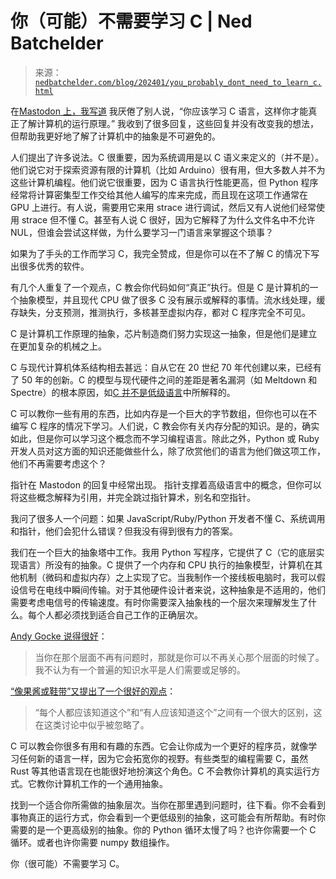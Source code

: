 <!--yml

类别：未分类

日期：2024 年 5 月 27 日 15:05:29

-->

# 你（可能）不需要学习 C | Ned Batchelder

> 来源：[`nedbatchelder.com/blog/202401/you_probably_dont_need_to_learn_c.html`](https://nedbatchelder.com/blog/202401/you_probably_dont_need_to_learn_c.html)

在[Mastodon 上，我写道](https://hachyderm.io/@nedbat/111789013210403320) 我厌倦了别人说，“你应该学习 C 语言，这样你才能真正了解计算机的运行原理。” 我收到了很多回复，这些回复并没有改变我的想法，但帮助我更好地了解了计算机中的抽象是不可避免的。

人们提出了许多说法。C 很重要，因为系统调用是以 C 语义来定义的（并不是）。他们说它对于探索资源有限的计算机（比如 Arduino）很有用，但大多数人并不为这些计算机编程。他们说它很重要，因为 C 语言执行性能更高，但 Python 程序经常将计算密集型工作交给其他人编写的库来完成，而且现在这项工作通常在 GPU 上进行。有人说，需要用它来用 strace 进行调试，然后又有人说他们经常使用 strace 但不懂 C。甚至有人说 C 很好，因为它解释了为什么文件名中不允许 NUL，但谁会尝试这样做，为什么要学习一门语言来掌握这个琐事？

如果为了手头的工作而学习 C，我完全赞成，但是你可以在不了解 C 的情况下写出很多优秀的软件。

有几个人重复了一个观点，C 教会你代码如何“真正”执行。但是 C 是计算机的一个抽象模型，并且现代 CPU 做了很多 C 没有展示或解释的事情。流水线处理，缓存缺失，分支预测，推测执行，多核甚至虚拟内存，都对 C 程序完全不可见。

C 是计算机工作原理的抽象，芯片制造商们努力实现这一抽象，但是他们是建立在更加复杂的机械之上。

C 与现代计算机体系结构相去甚远：自从它在 20 世纪 70 年代创建以来，已经有了 50 年的创新。C 的模型与现代硬件之间的差距是著名漏洞（如 Meltdown 和 Spectre）的根本原因，如[C 并不是低级语言](https://dl.acm.org/doi/pdf/10.1145/3212477.3212479)中所解释的。

C 可以教你一些有用的东西，比如内存是一个巨大的字节数组，但你也可以在不编写 C 程序的情况下学习。人们说，C 教会你有关内存分配的知识。是的，确实如此，但是你可以学习这个概念而不学习编程语言。除此之外，Python 或 Ruby 开发人员对这方面的知识还能做些什么，除了欣赏他们的语言为他们做这项工作，他们不再需要考虑这个？

指针在 Mastodon 的回复中经常出现。 指针支撑着高级语言中的概念，但你可以将这些概念解释为引用，并完全跳过指针算术，别名和空指针。

我问了很多人一个问题：如果 JavaScript/Ruby/Python 开发者不懂 C、系统调用和指针，他们会犯什么错误？但我没有得到很有力的答案。

我们在一个巨大的抽象塔中工作。我用 Python 写程序，它提供了 C（它的底层实现语言）所没有的抽象。C 提供了一个内存和 CPU 执行的抽象模型，计算机在其他机制（微码和虚拟内存）之上实现了它。当我制作一个接线板电脑时，我可以假设信号在电线中瞬间传输。对于其他硬件设计者来说，这种抽象是不适用的，他们需要考虑电信号的传输速度。有时你需要深入抽象栈的一个层次来理解发生了什么。每个人都必须找到适合自己工作的正确层次。

[Andy Gocke 说得很好](https://hachyderm.io/@agocke/111791030850237121)：

> 当你在那个层面不再有问题时，那就是你可以不再关心那个层面的时候了。我不认为有一个普遍的知识水平是人们需要或足够的。

[“像果酱或鞋带”又提出了一个很好的观点](https://toot.cat/@idlestate/111793957024682587)：

> “每个人都应该知道这个”和“有人应该知道这个”之间有一个很大的区别，这在这类讨论中似乎被忽略了。

C 可以教会你很多有用和有趣的东西。它会让你成为一个更好的程序员，就像学习任何新的语言一样，因为它会拓宽你的视野。有些类型的编程需要 C，虽然 Rust 等其他语言现在也能很好地扮演这个角色。C 不会教你计算机的真实运行方式。它教你计算机工作的一个通用抽象。

找到一个适合你所需做的抽象层次。当你在那里遇到问题时，往下看。你不会看到事物真正的运行方式，你会看到一个更低级别的抽象，这可能会有所帮助。有时你需要的是一个更高级别的抽象。你的 Python 循环太慢了吗？也许你需要一个 C 循环。或者也许你需要 numpy 数组操作。

你（很可能）不需要学习 C。
